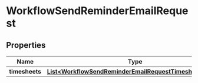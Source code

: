 

# WorkflowSendReminderEmailRequest


## Properties

| Name | Type | Description | Notes |
|------------ | ------------- | ------------- | -------------|
|**timesheets** | [**List&lt;WorkflowSendReminderEmailRequestTimesheetsInner&gt;**](WorkflowSendReminderEmailRequestTimesheetsInner.md) |  |  [optional] |



